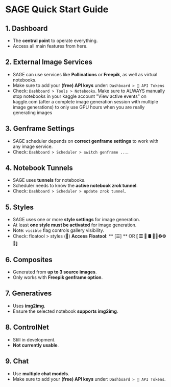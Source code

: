 # SAGE Quick Start Guide

## 1. Dashboard
- The **central point** to operate everything.
- Access all main features from here.

## 2. External Image Services
- SAGE can use services like **Pollinations** or **Freepik**, as well as virtual notebooks.
- Make sure to add your **(free) API keys** under:
  `Dashboard > 🔑 API Tokens`
- Check: `Dashboard > Tools > Notebooks`. Make sure to ALWAYS manually stop notebooks in your kaggle account "View active events" on kaggle.com (after a complete image generation session with multiple image generations) to only use GPU hours when you are really generating images

## 3. Genframe Settings
- SAGE scheduler depends on **correct genframe settings** to work with any image service.
- Check: `Dashboard > Scheduler > switch genframe ...`.

## 4. Notebook Tunnels
- SAGE uses **tunnels** for notebooks.
- Scheduler needs to know the **active notebook zrok tunnel**.
- Check: `Dashboard > Scheduler > update zrok tunnel`.

## 5. Styles
- SAGE uses one or more **style settings** for image generation.
- At least **one style must be activated** for image generation.
- Note: `visible` flag controls gallery visibility.
- Check: floatool > styles (🎨) **Access Floatool**: **  [☰]   ** OR **[    ☰ 🔮  🛢️  👤🎨♻️⚙️📓️]**

## 6. Composites
- Generated from **up to 3 source images**.
- Only works with **Freepik genframe option**.

## 7. Generatives
- Uses **img2img**.
- Ensure the selected notebook **supports img2img**.

## 8. ControlNet
- Still in development.
- **Not currently usable**.

## 9. Chat
- Use **multiple chat models**.
- Make sure to add your **(free) API keys** under:
  `Dashboard > 🔑 API Tokens`.
